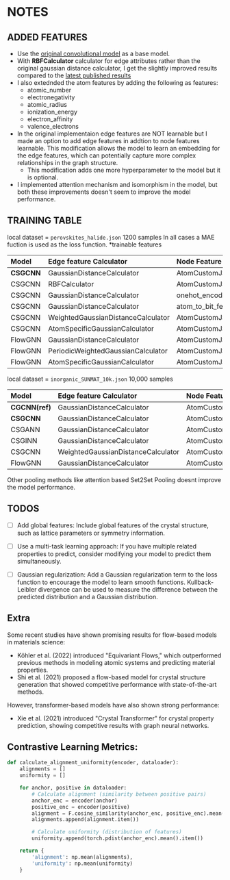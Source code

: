 # NOTES

## ADDED FEATURES
- Use the [original convolutional model](https://journals.aps.org/prl/abstract/10.1103/PhysRevLett.120.145301) as a base model.
- With **RBFCalculator** calculator for edge attributes rather than the original gaussian distance calculator, I get the slightly improved results compared to the [latest published results](https://arxiv.org/abs/2312.00111)
- I also extednded the atom features by adding the following as features:
  - atomic_number
  - electronegativity
  - atomic_radius
  - ionization_energy
  - electron_affinity
  - valence_electrons
- In the original implementaion edge features are NOT learnable but I made an option to add edge features in addtion to node features learnable. This modification allows the model to learn an embedding for the edge features, which can potentially capture more complex relationships in the graph structure.
  - This modification adds one more hyperparameter to the model but it is optional.
- I implemented attention mechanism and isomorphism in the model, but both these improvements doesn't seem to improve the model performance.

## TRAINING TABLE
local dataset = `perovskites_halide.json` 1200 samples
In all cases a MAE fuction is used as the loss function.
*trainable features

| Model | Edge feature Calculator | Node Feature Calculator | MAE |
|:-------|:-----|:------| ----:|
| **CSGCNN** | GaussianDistanceCalculator | AtomCustomJSONInitializer* | 0.22 |
| CSGCNN | RBFCalculator | AtomCustomJSONInitializer*  | 0.22 |
| CSGCNN | GaussianDistanceCalculator | onehot_encode_atom*  | 0.27 |
| CSGCNN | GaussianDistanceCalculator | atom_to_bit_features*  | 0.28 |
| CSGCNN | WeightedGaussianDistanceCalculator | AtomCustomJSONInitializer*  | 0.26 |
| CSGCNN | AtomSpecificGaussianCalculator | AtomCustomJSONInitializer*  | 0.19 |
| FlowGNN | GaussianDistanceCalculator | AtomCustomJSONInitializer*  | 0.28 |
| FlowGNN | PeriodicWeightedGaussianCalculator | AtomCustomJSONInitializer*  | 0.30 |
| FlowGNN | AtomSpecificGaussianCalculator | AtomCustomJSONInitializer*  | 0.331 |


local dataset = `inorganic_SUNMAT_10k.json` 10,000 samples

| Model | Edge feature Calculator | Node Feature Calculator | MAE |
|:-------|:-----|:------| ----:|
| **CGCNN(ref)** | GaussianDistanceCalculator | AtomCustomJSONInitializer* | 0.50 |
| **CSGCNN** | GaussianDistanceCalculator | AtomCustomJSONInitializer* | 0.44 |
| CSGANN | GaussianDistanceCalculator | AtomCustomJSONInitializer* | 0.70 |
| CSGINN | GaussianDistanceCalculator | AtomCustomJSONInitializer* | 0.63 |
| CSGCNN | WeightedGaussianDistanceCalculator | AtomCustomJSONInitializer* | 0.47 |
| FlowGNN | GaussianDistanceCalculator | AtomCustomJSONInitializer* | 0.495 |

Other pooling methods like attention based Set2Set Pooling doesnt improve the model performance.

## TODOS
- [ ] Add global features: Include global features of the crystal structure, such as lattice parameters or symmetry information.
- [ ] Use a multi-task learning approach: If you have multiple related properties to predict, consider modifying your model to predict them simultaneously.
- [ ] Gaussian regularization: Add a Gaussian regularization term to the loss function to encourage the model to learn smooth functions. Kullback-Leibler divergence can be used to measure the difference between the predicted distribution and a Gaussian distribution.


## Extra

Some recent studies have shown promising results for flow-based models in materials science:

- Köhler et al. (2022) introduced "Equivariant Flows," which outperformed previous methods in modeling atomic systems and predicting material properties.
- Shi et al. (2021) proposed a flow-based model for crystal structure generation that showed competitive performance with state-of-the-art methods.

However, transformer-based models have also shown strong performance:

- Xie et al. (2021) introduced "Crystal Transformer" for crystal property prediction, showing competitive results with graph neural networks.

## Contrastive Learning Metrics:
```python
def calculate_alignment_uniformity(encoder, dataloader):
    alignments = []
    uniformity = []

    for anchor, positive in dataloader:
        # Calculate alignment (similarity between positive pairs)
        anchor_enc = encoder(anchor)
        positive_enc = encoder(positive)
        alignment = F.cosine_similarity(anchor_enc, positive_enc).mean()
        alignments.append(alignment.item())

        # Calculate uniformity (distribution of features)
        uniformity.append(torch.pdist(anchor_enc).mean().item())

    return {
        'alignment': np.mean(alignments),
        'uniformity': np.mean(uniformity)
    }
```
